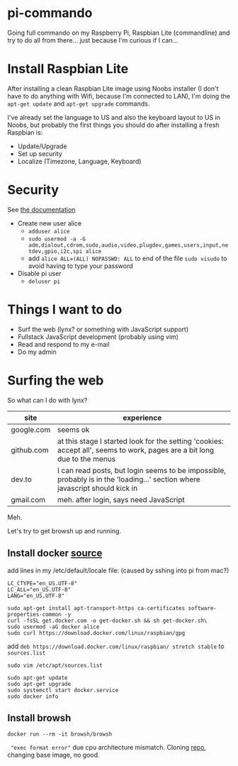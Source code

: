 # pi-commando
Going full commando on my Raspberry Pi, Raspbian Lite (commandline) and try to do all from there... just because I'm curious if I can...

# Install Raspbian Lite

After installing a clean Raspbian Lite image using Noobs installer (I don't have to do anything with Wifi, because I'm connected to LAN), I'm doing the `apt-get update` and `apt-get upgrade` commands.

I've already set the language to US and also the keyboard layout to US in Noobs, but probably the first things you should do after installing a fresh Raspbian is:

- Update/Upgrade
- Set up security
- Localize (Timezone, Language, Keyboard)

# Security

See [the documentation](https://www.raspberrypi.org/documentation/configuration/security.md)

- Create new user alice
  - `adduser alice`
  - `sudo usermod -a -G adm,dialout,cdrom,sudo,audio,video,plugdev,games,users,input,netdev,gpio,i2c,spi alice`
  - add `alice ALL=(ALL) NOPASSWD: ALL` to end of the file `sudo visudo` to avoid having to type your password
- Disable pi user
  - `deluser pi`

# Things I want to do

- Surf the web (lynx? or something with JavaScript support)
- Fullstack JavaScript development (probably using vim)
- Read and respond to my e-mail
- Do my admin

# Surfing the web

So what can I do with lynx?

| site | experience |
| --- | --- |
| google.com | seems ok |
| github.com | at this stage I started look for the setting 'cookies: accept all', seems to work, pages are a bit long due to the menus |
| dev.to | I can read posts, but login seems to be impossible, probably is in the 'loading...' section where javascript should kick in |
| gmail.com | meh. after login, says need JavaScript |

Meh.

Let's try to get browsh up and running.

## Install docker [source](https://www.docker.com/blog/happy-pi-day-docker-raspberry-pi/)

add lines in my /etc/default/locale file: (caused by sshing into pi from mac?)

```
LC_CTYPE="en_US.UTF-8"
LC_ALL="en_US.UTF-8"
LANG="en_US.UTF-8"
```

```
sudo apt-get install apt-transport-https ca-certificates software-properties-common -y
curl -fsSL get.docker.com -o get-docker.sh && sh get-docker.sh\
sudo usermod -aG docker alice
sudo curl https://download.docker.com/linux/raspbian/gpg
```
add `deb https://download.docker.com/linux/raspbian/ stretch stable` to `sources.list`

`sudo vim /etc/apt/sources.list`

```
sudo apt-get update
sudo apt-get upgrade
sudo systemctl start docker.service
sudo docker info
```

## Install browsh

`docker run --rm -it browsh/browsh`

` "exec format error"` due cpu architecture mismatch. Cloning [repo](https://github.com/browsh-org/browsh), changing base image, no good.
